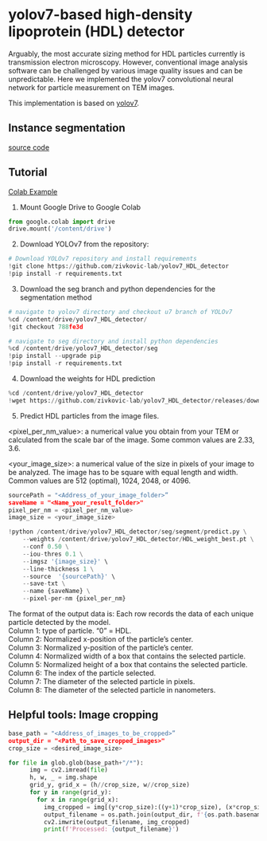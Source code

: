 # yolov7-based high-density lipoprotein (HDL) detector

Arguably, the most accurate sizing method for HDL particles currently is transmission electron microscopy. However, conventional image analysis software can be challenged by various image quality issues and can be unpredictable. Here we implemented the yolov7 convolutional neural network for particle measurement on TEM images.

This implementation is based on [yolov7](https://github.com/WongKinYiu/yolov7/tree/u7).


## Instance segmentation

[source code](https://github.com/zivkovic-lab/yolov7_HDL_detector/tree/u7/seg)

## Tutorial

[Colab Example](https://colab.research.google.com/drive/1Fcne-E3Ykiq-qYkkyXADWhJaMJtPfBs1?usp=sharing)


1.	Mount Google Drive to Google Colab

```python
from google.colab import drive
drive.mount('/content/drive')
```

2.	Download YOLOv7 from the repository: 

```python
# Download YOLOv7 repository and install requirements
!git clone https://github.com/zivkovic-lab/yolov7_HDL_detector
!pip install -r requirements.txt
```

3.	Download the seg branch and python dependencies for the segmentation method

```python
# navigate to yolov7 directory and checkout u7 branch of YOLOv7
%cd /content/drive/yolov7_HDL_detector/
!git checkout 788fe3d

# navigate to seg directory and install python dependencies
%cd /content/drive/yolov7_HDL_detector/seg
!pip install --upgrade pip
!pip install -r requirements.txt
```

4.	Download the weights for HDL prediction

```python
%cd /content/drive/yolov7_HDL_detector
!wget https://github.com/zivkovic-lab/yolov7_HDL_detector/releases/download/v1/HDL_weight_best.pt
```

5.	Predict HDL particles from the image files. 

<pixel_per_nm_value>: a numerical value you obtain from your TEM or calculated from the scale bar of the image. Some common values are 2.33, 3.6.  

<your_image_size>: a numerical value of the size in pixels of your image to be analyzed. The image has to be square with equal length and width. Common values are 512 (optimal), 1024, 2048, or 4096.

```python
sourcePath = "<Address_of_your_image_folder>”
saveName = "<Name_your_result_folder>"
pixel_per_nm = <pixel_per_nm_value>
image_size = <your_image_size>

!python /content/drive/yolov7_HDL_detector/seg/segment/predict.py \
    --weights /content/drive/yolov7_HDL_detector/HDL_weight_best.pt \
    --conf 0.50 \
    --iou-thres 0.1 \
    --imgsz '{image_size}' \
    --line-thickness 1 \
    --source  '{sourcePath}' \
    --save-txt \
    --name {saveName} \
    --pixel-per-nm {pixel_per_nm}
```

The format of the output data is: 
Each row records the data of each unique particle detected by the model.  
Column 1: type of particle. “0” = HDL.  
Column 2: Normalized x-position of the particle’s center.   
Column 3: Normalized y-position of the particle’s center.   
Column 4: Normalized width of a box that contains the selected particle.   
Column 5: Normalized height of a box that contains the selected particle.  
Column 6: The index of the particle selected.   
Column 7: The diameter of the selected particle in pixels.   
Column 8: The diameter of the selected particle in nanometers.   


## Helpful tools: Image cropping

```python
base_path = "<Address_of_images_to_be_cropped>”
output_dir = "<Path_to_save_cropped_images>"
crop_size = <desired_image_size>

for file in glob.glob(base_path+"/*"):
      img = cv2.imread(file)
      h, w, _ = img.shape
      grid_y, grid_x = (h//crop_size, w//crop_size)
      for y in range(grid_y):
        for x in range(grid_x):
          img_cropped = img[(y*crop_size):((y+1)*crop_size), (x*crop_size):((x+1)*crop_size), :]
          output_filename = os.path.join(output_dir, f'{os.path.basename(file)[:-4]}_{y}{x}.jpg')
          cv2.imwrite(output_filename, img_cropped)
          print(f'Processed: {output_filename}')
```

